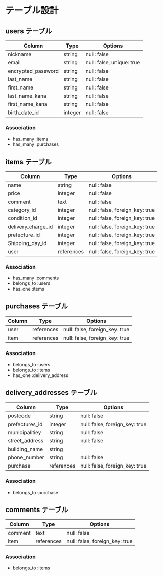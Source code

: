 # テーブル設計

## users テーブル

| Column                | Type    | Options                   |
| --------------------- | ------- | ------------------------- |
| nickname              | string  | null: false               |
| email                 | string  | null: false, unique: true |
| encrypted_password    | string  | null: false               |
| last_name             | string  | null: false               |
| first_name            | string  | null: false               |
| last_name_kana        | string  | null: false               |
| first_name_kana       | string  | null: false               |
| birth_date_id         | integer | null: false               |



### Association

- has_many :items
- has_many :purchases


## items テーブル

| Column             | Type       | Options                        |
| ------------------ | ---------- | ------------------------------ |
| name               | string     | null: false                    |
| price              | integer    | null: false                    |
| comment            | text       | null: false                    |
| category_id        | integer    | null: false, foreign_key: true |
| condition_id       | integer    | null: false, foreign_key: true |
| delivery_charge_id | integer    | null: false, foreign_key: true |
| prefecture_id      | integer    | null: false, foreign_key: true |
| Shipping_day_id    | integer    | null: false, foreign_key: true |
| user               | references | null: false, foreign_key: true |


### Association

- has_many :comments
- belongs_to :users
- has_one :items





## purchases テーブル

| Column             | Type       | Options                        |
| ------------------ | ---------- | ------------------------------ |
| user               | references | null: false, foreign_key: true |
| item               | references | null: false, foreign_key: true |


### Association

- belongs_to :users
- belongs_to :items
- has_one :delivery_address



## delivery_addresses テーブル

| Column               | Type       | Options                        |
| -------------------- | ---------- | ------------------------------ |
| postcode             | string     | null: false                    |
| prefectures_id       | integer    | null: false, foreign_key: true |
| municipalitiey       | string     | null: false                    |
| street_address       | string     | null: false                    |
| building_name        | string     |                                |
| phone_number         | string     | null: false                    |
| purchase             | references | null: false, foreign_key: true |


### Association

- belongs_to :purchase







## comments テーブル

| Column             | Type       | Options                        |
| ------------------ | ---------- | ------------------------------ |
| comment            | text       | null: false                    |
| item               | references | null: false, foreign_key: true |


### Association
- belongs_to :items
